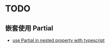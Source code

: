 # TODO

## 嵌套使用 Partial

- [use Partial in nested property with typescript](https://stackoverflow.com/questions/47914536/use-partial-in-nested-property-with-typescript)
